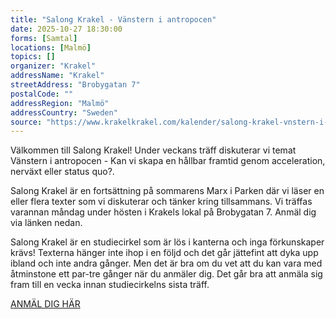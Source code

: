 ```yaml
---
title: "Salong Krakel - Vänstern i antropocen"
date: 2025-10-27 18:30:00
forms: [Samtal]
locations: [Malmö]
topics: []
organizer: "Krakel"
addressName: "Krakel"
streetAddress: "Brobygatan 7"
postalCode: ""
addressRegion: "Malmö"
addressCountry: "Sweden"
source: "https://www.krakelkrakel.com/kalender/salong-krakel-vnstern-i-antropocen"
---
```

Välkommen till Salong Krakel! Under veckans träff diskuterar vi temat Vänstern i antropocen - Kan vi skapa en hållbar framtid genom acceleration, nerväxt eller status quo?.

Salong Krakel är en fortsättning på sommarens Marx i Parken där vi läser en eller flera texter som vi diskuterar och tänker kring tillsammans. Vi träffas varannan måndag under hösten i Krakels lokal på Brobygatan 7. Anmäl dig via länken nedan. 

Salong Krakel är en studiecirkel som är lös i kanterna och inga förkunskaper krävs!  Texterna hänger inte ihop i en följd och det går jättefint att dyka upp ibland och inte andra gånger. Men det är bra om du vet att du kan vara med åtminstone ett par-tre gånger när du anmäler dig. Det går bra att anmäla sig fram till en vecka innan studiecirkelns sista träff.

[ANMÄL DIG HÄR](https://docs.google.com/forms/d/e/1FAIpQLSeF4ZT5xAq6CL9ZUYayCiuNPGNcbgNfNjYYP5ld5NkYEiSGcg/viewform)